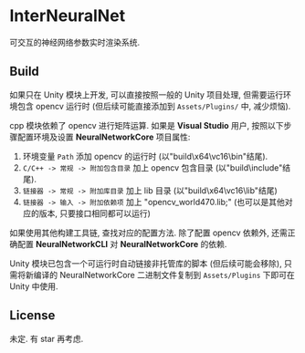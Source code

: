 # InterNeuralNet
可交互的神经网络参数实时渲染系统.

## Build
如果只在 Unity 模块上开发, 可以直接按照一般的 Unity 项目处理, 但需要运行环境包含 opencv 运行时 (但后续可能直接添加到 `Assets/Plugins/` 中, 减少烦恼).

cpp 模块依赖了 opencv 进行矩阵运算. 如果是 **Visual Studio** 用户, 按照以下步骤配置环境及设置 **NeuralNetworkCore** 项目属性:
1. 环境变量 `Path` 添加 opencv 的运行时 (以"build\x64\vc16\bin"结尾).
2. `C/C++ -> 常规 -> 附加包含目录` 加上 opencv 包含目录 (以"build\include"结尾). 
3. `链接器 -> 常规 -> 附加库目录` 加上 lib 目录 (以"build\x64\vc16\lib"结尾)
4. `链接器 -> 输入 -> 附加依赖项` 加上 "opencv_world470.lib;" (也可以是其他对应的版本, 只要接口相同都可以运行)

如果使用其他构建工具链, 查找对应的配置方法. 除了配置 opencv 依赖外, 还需正确配置 **NeuralNetworkCLI** 对 **NeuralNetworkCore** 的依赖.

Unity 模块已包含一个可运行时自动链接非托管库的脚本 (但后续可能会移除), 只需将新编译的 NeuralNetworkCore 二进制文件复制到 `Assets/Plugins` 下即可在 Unity 中使用.

## License
未定. 有 star 再考虑.